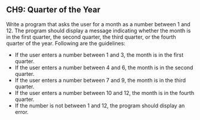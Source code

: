 ## CH9: Quarter of the Year
Write a program that asks the user for a month as a number between 1 and 12. The program should display a message indicating whether the month is in the first quarter, the second quarter, the third quarter, or the fourth quarter of the year. Following are the guidelines:
-	If the user enters a number between 1 and 3, the month is in the first quarter.
-	If the user enters a number between 4 and 6, the month is in the second quarter.
-	If the user enters a number between 7 and 9, the month is in the third quarter.
-	If the user enters a number between 10 and 12, the month is in the fourth quarter.
-	If the number is not between 1 and 12, the program should display an error.
